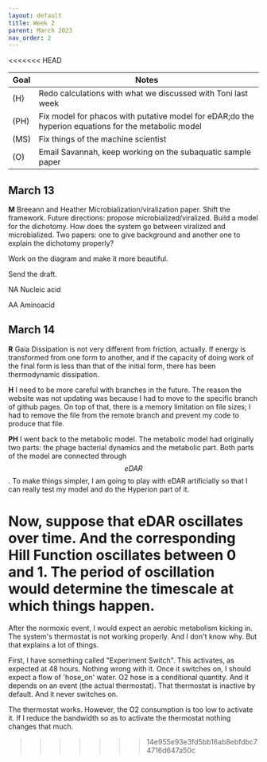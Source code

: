 ```yaml
---
layout: default
title: Week 2
parent: March 2023
nav_order: 2
---
```


<<<<<<< HEAD


| Goal | Notes |
| ----------- | ----------- |
|(H)|Redo calculations with what we discussed with Toni last week|
|(PH)|Fix model for phacos with putative model for eDAR;do the hyperion equations for the metabolic model|
|(MS)|Fix things of the machine scientist|
|(O)|Email Savannah, keep working on the subaquatic sample paper|

## March 13

**M** Breeann and Heather
Microbialization/viralization paper. Shift the framework.
Future directions: propose microbialized/viralized.
Build a model for the dichotomy. How does the system go between viralized and microbialized.
Two papers: one to give background and another one to explain the dichotomy properly?

Work on the diagram and make it more beautiful.

Send the draft.

NA Nucleic acid

AA Aminoacid

## March 14

**R** Gaia
Dissipation is not very different from friction, actually. If energy is transformed from one form to another, and if the capacity of doing work of the final form is less than that of the initial form, there has been thermodynamic dissipation.

**H** I need to be more careful with branches in the future. The reason the website was not updating was because I had to move to the specific branch of github pages. On top of that, there is a memory limitation on file sizes; I had to remove the file from the remote branch and prevent my code to produce that file.

**PH** I went back to the metabolic model. The metabolic model had originally two parts: the phage bacterial dynamics and the metabolic part. Both parts of the model are connected through $$eDAR$$. To make things simpler, I am going to play with eDAR artificially so that I can really test my model and do the Hyperion part of it.

Now, suppose that eDAR oscillates over time. And the corresponding Hill Function oscillates between 0 and 1. The period of oscillation would determine the timescale at which things happen.
=======
After the normoxic event, I would expect an aerobic metabolism kicking in.
The system's thermostat is not working properly. And I don't know why. But that explains a lot of
things.

First, I have something called "Experiment Switch". This activates, as expected at 48 hours. Nothing
wrong with it.
Once it switches on, I should expect a flow of 'hose_on' water.
O2 hose is a conditional quantity. And it depends on an event (the actual thermostat).
That thermostat is inactive by default. And it never switches on.

The thermostat works. However, the O2 consumption is too low to activate it. If I reduce the bandwidth
so as to activate the thermostat nothing changes that much.
>>>>>>> 14e955e93e3fd5bb16ab8ebfdbc74716d647a50c
